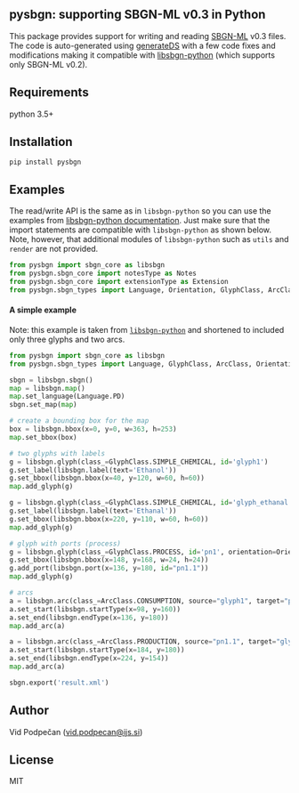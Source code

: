 ## pysbgn: supporting SBGN-ML v0.3 in Python


This package provides support for writing and reading [SBGN-ML](https://sbgn.github.io/specifications) v0.3 files. The code is auto-generated using [generateDS](https://pypi.org/project/generateDS/) with a few code fixes and modifications making it compatible with [libsbgn-python](https://github.com/matthiaskoenig/libsbgn-python) (which supports only SBGN-ML v0.2).


## Requirements

python 3.5+


## Installation

`pip install pysbgn`


## Examples

The read/write API is the same as in `libsbgn-python` so you can use the examples from [libsbgn-python documentation](https://libsbgn-python.readthedocs.io/en/latest/examples.html#Create-SBGN). Just make sure that the import statements are compatible with `libsbgn-python` as shown below. Note, however, that additional modules of `libsbgn-python` such as `utils` and `render` are not provided.

```python
from pysbgn import sbgn_core as libsbgn
from pysbgn.sbgn_core import notesType as Notes
from pysbgn.sbgn_core import extensionType as Extension
from pysbgn.sbgn_types import Language, Orientation, GlyphClass, ArcClass, Name, Version, ArcGroupClass
```


#### A simple example

Note: this example is taken from [`libsbgn-python`](https://libsbgn-python.readthedocs.io/en/latest/examples.html#Create-SBGN) and shortened to included only three glyphs and two arcs.

```python
from pysbgn import sbgn_core as libsbgn
from pysbgn.sbgn_types import Language, GlyphClass, ArcClass, Orientation

sbgn = libsbgn.sbgn()
map = libsbgn.map()
map.set_language(Language.PD)
sbgn.set_map(map)

# create a bounding box for the map
box = libsbgn.bbox(x=0, y=0, w=363, h=253)
map.set_bbox(box)

# two glyphs with labels
g = libsbgn.glyph(class_=GlyphClass.SIMPLE_CHEMICAL, id='glyph1')
g.set_label(libsbgn.label(text='Ethanol'))
g.set_bbox(libsbgn.bbox(x=40, y=120, w=60, h=60))
map.add_glyph(g)

g = libsbgn.glyph(class_=GlyphClass.SIMPLE_CHEMICAL, id='glyph_ethanal')
g.set_label(libsbgn.label(text='Ethanal'))
g.set_bbox(libsbgn.bbox(x=220, y=110, w=60, h=60))
map.add_glyph(g)

# glyph with ports (process)
g = libsbgn.glyph(class_=GlyphClass.PROCESS, id='pn1', orientation=Orientation.HORIZONTAL)
g.set_bbox(libsbgn.bbox(x=148, y=168, w=24, h=24))
g.add_port(libsbgn.port(x=136, y=180, id="pn1.1"))
map.add_glyph(g)

# arcs
a = libsbgn.arc(class_=ArcClass.CONSUMPTION, source="glyph1", target="pn1.1", id="a01")
a.set_start(libsbgn.startType(x=98, y=160))
a.set_end(libsbgn.endType(x=136, y=180))
map.add_arc(a)

a = libsbgn.arc(class_=ArcClass.PRODUCTION, source="pn1.1", target="glyph_ethanal", id="a05")
a.set_start(libsbgn.startType(x=184, y=180))
a.set_end(libsbgn.endType(x=224, y=154))
map.add_arc(a)

sbgn.export('result.xml')
```

## Author

Vid Podpečan (vid.podpecan@ijs.si)

## License

MIT

